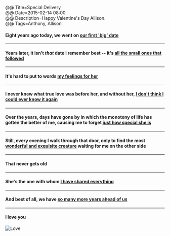 @@ Title=Special Delivery  
@@ Date=2015-02-14 08:00  
@@ Description=Happy Valentine's Day Allison.  
@@ Tags=Anthony, Allison    

#### Eight years ago today, we went on [our first 'big' date](http://d.pr/i/1h9Gt+)

<hr>

#### Years later, it isn't *that* date I remember best -- it's [all the small ones that followed](http://d.pr/i/17c8+)

<hr>

#### It's hard to put to words [my feelings for her](http://d.pr/i/1cA8c+)

<hr>

#### I never knew what true love was before her, and without her, [I don't think I could ever know it again](http://d.pr/i/12lD8+)

<hr>

#### Over the years, days have gone by in which the monotony of life has gotten the better of me, causing me to forget [just how special she is](http://d.pr/i/1aaa8+)

<hr>

#### Still, every evening I walk through that door, only to find the most [wonderful and exquisite creature](http://d.pr/i/1l05R+) waiting for me on the other side

<hr>

#### That never gets old

<hr>

#### She's the one with whom [I have shared everything](http://d.pr/i/133Ap+)

<hr>

#### And best of all, we have [so many more years ahead of us](http://d.pr/i/1jbcu+)

<hr>

#### I love you

![Love](http://d.pr/i/11ITs+)